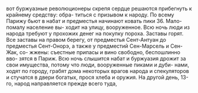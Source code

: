 вот буржуазные революционеры
скрепя сердце решаются прибегнуть к крайнему средству: обра-
титься с призывом к народу. По всему Парижу бьют в набат и
предместья начинают ковать пики 36. Мало-помалу население вы-
ходит на улицу, вооруженное. Всю ночь люди из народа требуют у
прохожих денег на покупку пороха. Заставы горят. Все заставы на
правом берегу, от предместья Сент-Антуан до предместья
Сент-Онорэ, а также у предместий Сен-Марсель и Сен-Жак, со-
жжены: съестные припасы и вино свободно, беспошлинно вво-
зятся в Париж. Всю ночь слышится набат и буржуазия дрожит за
свои имущества, потому что люди, вооруженные пиками и дуби-
нами, ходят по городу, грабят дома некоторых врагов народа и
спекуляторов и стучатся в двери богатых, прося хлеба и оружия.
На другой день, 13-го, народ направляется прежде всего туда,


